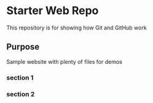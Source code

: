 # Starter Web Repo

This repository is for showing how Git and GitHub work

## Purpose

Sample website with plenty of files for demos

### section 1

### section 2
